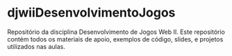 # djwiiDesenvolvimentoJogos
 Repositório da disciplina Desenvolvimento de Jogos Web II. Este repositório contém todos os materiais de apoio, exemplos de código, slides, e projetos utilizados nas aulas.
